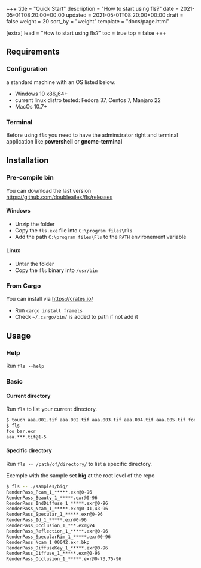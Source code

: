 +++
title = "Quick Start"
description = "How to start using fls?"
date = 2021-05-01T08:20:00+00:00
updated = 2021-05-01T08:20:00+00:00
draft = false
weight = 20
sort_by = "weight"
template = "docs/page.html"

[extra]
lead = "How to start using fls?"
toc = true
top = false
+++

## Requirements

### Configuration

a standard machine with an OS listed below:
- Windows 10 x86_64+
- current linux distro tested: Fedora 37, Centos 7, Manjaro 22
- MacOs 10.7+

### Terminal
Before using `fls` you need to have the adminstrator right and terminal application
like **powershell** or **gnome-terminal**

## Installation

### Pre-compile bin

You can download the last version <https://github.com/doubleailes/fls/releases>

#### Windows

- Unzip the folder
- Copy the `fls.exe` file into `C:\program files\Fls`
- Add the path `C:\program files\Fls` to the `PATH` environement variable

#### Linux

- Untar the folder
- Copy the `fls` binary into `/usr/bin`

### From Cargo

You can install via [<https://crates.io/>](https://crates.io/crates/framels)

- Run `cargo install framels`
- Check `~/.cargo/bin/` is added to path if not add it

## Usage

### Help

Run `fls --help`

### Basic


#### Current directory

Run `fls` to list your current directory.

```bash
$ touch aaa.001.tif aaa.002.tif aaa.003.tif aaa.004.tif aaa.005.tif foo_bar.exr
$ fls
foo_bar.exr
aaa.***.tif@1-5
```

#### Specific directory

Run `fls -- /path/of/directory/` to list a specific directory.

Exemple with the sample set **big** at the root level of the repo

```bash
$ fls -- ./samples/big/
RenderPass_Pcam_1_*****.exr@0-96
RenderPass_Beauty_1_*****.exr@0-96
RenderPass_IndDiffuse_1_*****.exr@0-96
RenderPass_Ncam_1_*****.exr@0-41,43-96
RenderPass_Specular_1_*****.exr@0-96
RenderPass_Id_1_*****.exr@0-96
RenderPass_Occlusion_1_***.exr@74
RenderPass_Reflection_1_*****.exr@0-96
RenderPass_SpecularRim_1_*****.exr@0-96
RenderPass_Ncam_1_00042.exr.bkp
RenderPass_DiffuseKey_1_*****.exr@0-96
RenderPass_Diffuse_1_*****.exr@0-96
RenderPass_Occlusion_1_*****.exr@0-73,75-96
```